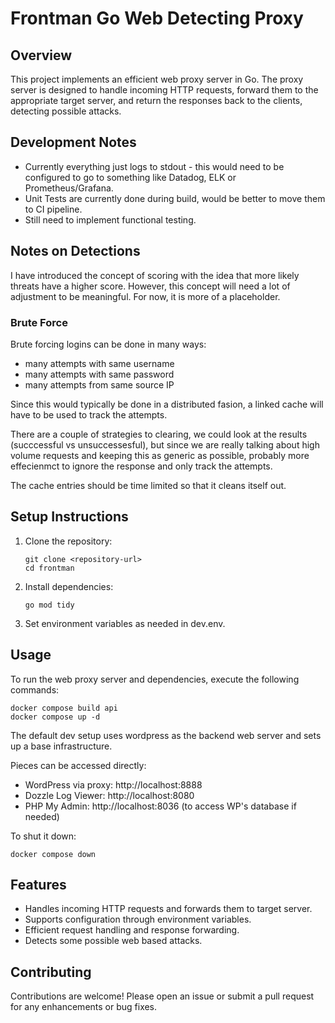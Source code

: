 # Frontman Go Web Detecting Proxy

## Overview
This project implements an efficient web proxy server in Go. 
The proxy server is designed to handle incoming HTTP requests, 
forward them to the appropriate target server,
and return the responses back to the clients, detecting possible attacks.

## Development Notes

- Currently everything just logs to stdout - this would need to be configured to go to something like
Datadog, ELK or Prometheus/Grafana.
- Unit Tests are currently done during build, would be better to move them to CI pipeline.
- Still need to implement functional testing.

## Notes on Detections

I have introduced the concept of scoring with the idea that more likely threats have a higher score.
However, this concept will need a lot of adjustment to be meaningful. For now, it is more of a placeholder.

### Brute Force

Brute forcing logins can be done in many ways:

- many attempts with same username
- many attempts with same password
- many attempts from same source IP

Since this would typically be done in a distributed fasion, a linked cache will have to be used to track the attempts.

There are a couple of strategies to clearing, we could look at the results (succcessful vs unsuccessesful),
but since we are really talking about high volume requests and keeping this as generic as possible, 
probably more effecienmct to ignore the response and only track the attempts.

The cache entries should be time limited so that it cleans itself out.

## Setup Instructions
1. Clone the repository:
   ```
   git clone <repository-url>
   cd frontman
   ```

2. Install dependencies:
   ```
   go mod tidy
   ```

3. Set environment variables as needed in dev.env.

## Usage
To run the web proxy server and dependencies, execute the following commands:
```
docker compose build api
docker compose up -d
```

The default dev setup uses wordpress as the backend web server and sets up a base infrastructure.

Pieces can be accessed directly:

- WordPress via proxy: http://localhost:8888
- Dozzle Log Viewer: http://localhost:8080
- PHP My Admin: http://localhost:8036 (to access WP's database if needed)

To shut it down:
```
docker compose down
```

## Features
- Handles incoming HTTP requests and forwards them to target server.
- Supports configuration through environment variables.
- Efficient request handling and response forwarding.
- Detects some possible web based attacks.

## Contributing
Contributions are welcome! Please open an issue or submit a pull request for any enhancements or bug fixes.
